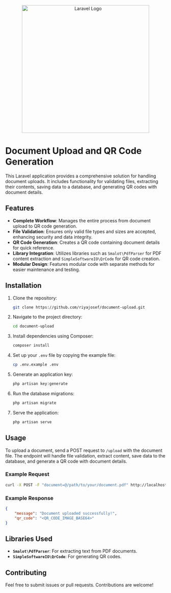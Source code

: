 <p align="center"><a href="https://laravel.com" target="_blank"><img src="https://raw.githubusercontent.com/laravel/art/master/logo-lockup/5%20SVG/2%20CMYK/1%20Full%20Color/laravel-logolockup-cmyk-red.svg" width="400" alt="Laravel Logo"></a></p>

# Document Upload and QR Code Generation

This Laravel application provides a comprehensive solution for handling document uploads. It includes functionality for validating files, extracting their contents, saving data to a database, and generating QR codes with document details.

## Features

- **Complete Workflow**: Manages the entire process from document upload to QR code generation.
- **File Validation**: Ensures only valid file types and sizes are accepted, enhancing security and data integrity.
- **QR Code Generation**: Creates a QR code containing document details for quick reference.
- **Library Integration**: Utilizes libraries such as `Smalot\PdfParser` for PDF content extraction and `SimpleSoftwareIO\QrCode` for QR code creation.
- **Modular Design**: Features modular code with separate methods for easier maintenance and testing.

## Installation

1. Clone the repository:
   ```bash
   git clone https://github.com/riyajosef/document-upload.git
   ```

2. Navigate to the project directory:
   ```bash
   cd document-upload
   ```

3. Install dependencies using Composer:
   ```bash
   composer install
   ```

4. Set up your `.env` file by copying the example file:
   ```bash
   cp .env.example .env
   ```

5. Generate an application key:
   ```bash
   php artisan key:generate
   ```

6. Run the database migrations:
   ```bash
   php artisan migrate
   ```

7. Serve the application:
   ```bash
   php artisan serve
   ```

## Usage

To upload a document, send a POST request to `/upload` with the document file. The endpoint will handle file validation, extract content, save data to the database, and generate a QR code with document details.

### Example Request

```bash
curl -X POST -F "document=@/path/to/your/document.pdf" http://localhost:8000/upload
```

### Example Response

```json
{
    "message": "Document uploaded successfully!",
    "qr_code": "<QR_CODE_IMAGE_BASE64>"
}
```

## Libraries Used

- **`Smalot\PdfParser`**: For extracting text from PDF documents.
- **`SimpleSoftwareIO\QrCode`**: For generating QR codes.

## Contributing

Feel free to submit issues or pull requests. Contributions are welcome!
